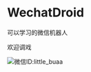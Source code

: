WechatDroid
===========

可以学习的微信机器人

欢迎调戏

![微信ID:little_buaa](https://github.com/yifeikong/wechatdroid/raw/master/images/little_buaa.jpg)